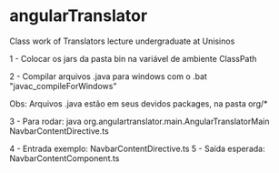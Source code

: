 # angularTranslator
Class work of Translators lecture undergraduate at Unisinos

1 - Colocar os jars da pasta bin na variável de ambiente ClassPath

2 - Compilar arquivos .java para windows com o .bat "javac_compileForWindows"

Obs: Arquivos .java estão em seus devidos packages, na pasta org/*

3 - Para rodar: 
java org.angulartranslator.main.AngularTranslatorMain NavbarContentDirective.ts

4 - Entrada exemplo: NavbarContentDirective.ts
5 - Saída esperada: NavbarContentComponent.ts

